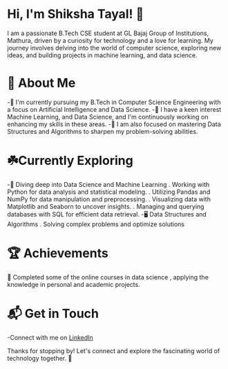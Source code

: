# Hi, I'm Shiksha Tayal! 👋

I am a passionate B.Tech CSE student at GL Bajaj Group of Institutions, Mathura, driven by a curiosity for technology and a love for learning. My journey involves delving into the world of computer science, exploring new ideas, and building projects in machine learning, and data science.

# 🚀 About Me

-🔭 I'm currently pursuing my B.Tech in Computer Science Engineering with a focus on Artificial Intelligence and Data Science.
-🌱 I have a keen interest Machine Learning, and Data Science, and I'm continuously working on enhancing my skills in these areas.
-🧠 I am also focused on mastering Data Structures and Algorithms to sharpen my problem-solving abilities.


# ☘️Currently Exploring  

-🔭 Diving deep into Data Science and Machine Learning
 . Working with Python for data analysis and statistical modeling.
 . Utilizing Pandas and NumPy for data manipulation and preprocessing.
 . Visualizing data with Matplotlib and Seaborn to uncover insights.
 . Managing and querying databases with SQL for efficient data retrieval.
-🖥️ Data Structures and Algorithms 
 . Solving complex problems and optimize solutions 

# 🏆 Achievements

🌟 Completed some of the online courses in data science , applying the knowledge in personal and academic projects.


# 📬 Get in Touch

-Connect with me on [LinkedIn](https://www.linkedin.com/in/shiksha-tayal-188395260)



Thanks for stopping by! Let's connect and explore the fascinating world of technology together. 🚀
